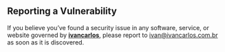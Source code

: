 ## Reporting a Vulnerability

If you believe you’ve found a security issue in any software, service, or
website governed by [**ivancarlos**][ivancarlos], please report to ivan@ivancarlos.com.br as soon as it is discovered.

[ivancarlos]: https://ivancarlos.me
